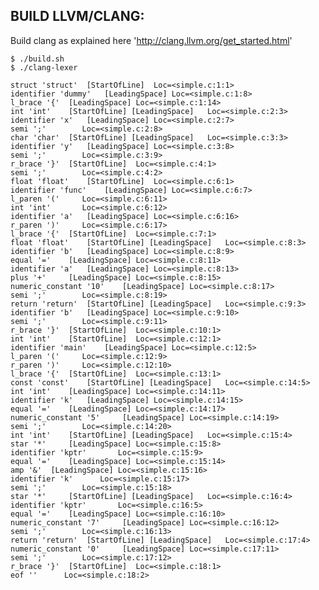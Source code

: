 BUILD LLVM/CLANG:
----------------
Build clang as explained here 'http://clang.llvm.org/get_started.html'

	$ ./build.sh
	$ ./clang-lexer

	struct 'struct'	 [StartOfLine]	Loc=<simple.c:1:1>
	identifier 'dummy'	 [LeadingSpace]	Loc=<simple.c:1:8>
	l_brace '{'	 [LeadingSpace]	Loc=<simple.c:1:14>
	int 'int'	 [StartOfLine] [LeadingSpace]	Loc=<simple.c:2:3>
	identifier 'x'	 [LeadingSpace]	Loc=<simple.c:2:7>
	semi ';'		Loc=<simple.c:2:8>
	char 'char'	 [StartOfLine] [LeadingSpace]	Loc=<simple.c:3:3>
	identifier 'y'	 [LeadingSpace]	Loc=<simple.c:3:8>
	semi ';'		Loc=<simple.c:3:9>
	r_brace '}'	 [StartOfLine]	Loc=<simple.c:4:1>
	semi ';'		Loc=<simple.c:4:2>
	float 'float'	 [StartOfLine]	Loc=<simple.c:6:1>
	identifier 'func'	 [LeadingSpace]	Loc=<simple.c:6:7>
	l_paren '('		Loc=<simple.c:6:11>
	int 'int'		Loc=<simple.c:6:12>
	identifier 'a'	 [LeadingSpace]	Loc=<simple.c:6:16>
	r_paren ')'		Loc=<simple.c:6:17>
	l_brace '{'	 [StartOfLine]	Loc=<simple.c:7:1>
	float 'float'	 [StartOfLine] [LeadingSpace]	Loc=<simple.c:8:3>
	identifier 'b'	 [LeadingSpace]	Loc=<simple.c:8:9>
	equal '='	 [LeadingSpace]	Loc=<simple.c:8:11>
	identifier 'a'	 [LeadingSpace]	Loc=<simple.c:8:13>
	plus '+'	 [LeadingSpace]	Loc=<simple.c:8:15>
	numeric_constant '10'	 [LeadingSpace]	Loc=<simple.c:8:17>
	semi ';'		Loc=<simple.c:8:19>
	return 'return'	 [StartOfLine] [LeadingSpace]	Loc=<simple.c:9:3>
	identifier 'b'	 [LeadingSpace]	Loc=<simple.c:9:10>
	semi ';'		Loc=<simple.c:9:11>
	r_brace '}'	 [StartOfLine]	Loc=<simple.c:10:1>
	int 'int'	 [StartOfLine]	Loc=<simple.c:12:1>
	identifier 'main'	 [LeadingSpace]	Loc=<simple.c:12:5>
	l_paren '('		Loc=<simple.c:12:9>
	r_paren ')'		Loc=<simple.c:12:10>
	l_brace '{'	 [StartOfLine]	Loc=<simple.c:13:1>
	const 'const'	 [StartOfLine] [LeadingSpace]	Loc=<simple.c:14:5>
	int 'int'	 [LeadingSpace]	Loc=<simple.c:14:11>
	identifier 'k'	 [LeadingSpace]	Loc=<simple.c:14:15>
	equal '='	 [LeadingSpace]	Loc=<simple.c:14:17>
	numeric_constant '5'	 [LeadingSpace]	Loc=<simple.c:14:19>
	semi ';'		Loc=<simple.c:14:20>
	int 'int'	 [StartOfLine] [LeadingSpace]	Loc=<simple.c:15:4>
	star '*'	 [LeadingSpace]	Loc=<simple.c:15:8>
	identifier 'kptr'		Loc=<simple.c:15:9>
	equal '='	 [LeadingSpace]	Loc=<simple.c:15:14>
	amp '&'	 [LeadingSpace]	Loc=<simple.c:15:16>
	identifier 'k'		Loc=<simple.c:15:17>
	semi ';'		Loc=<simple.c:15:18>
	star '*'	 [StartOfLine] [LeadingSpace]	Loc=<simple.c:16:4>
	identifier 'kptr'		Loc=<simple.c:16:5>
	equal '='	 [LeadingSpace]	Loc=<simple.c:16:10>
	numeric_constant '7'	 [LeadingSpace]	Loc=<simple.c:16:12>
	semi ';'		Loc=<simple.c:16:13>
	return 'return'	 [StartOfLine] [LeadingSpace]	Loc=<simple.c:17:4>
	numeric_constant '0'	 [LeadingSpace]	Loc=<simple.c:17:11>
	semi ';'		Loc=<simple.c:17:12>
	r_brace '}'	 [StartOfLine]	Loc=<simple.c:18:1>
	eof ''		Loc=<simple.c:18:2>
